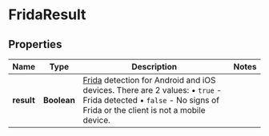

# FridaResult


## Properties

| Name | Type | Description | Notes |
|------------ | ------------- | ------------- | -------------|
|**result** | **Boolean** | [Frida](https://frida.re/docs/) detection for Android and iOS devices. There are 2 values: • `true` - Frida detected • `false` - No signs of Frida or the client is not a mobile device.  |  |



